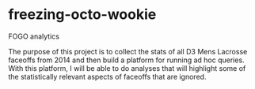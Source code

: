 freezing-octo-wookie
====================

FOGO analytics


The purpose of this project is to collect the stats of all D3 Mens Lacrosse faceoffs from 2014
and then build a platform for running ad hoc queries. With this platform, I will be able
to do analyses that will highlight some of the statistically relevant aspects of faceoffs that are ignored.
